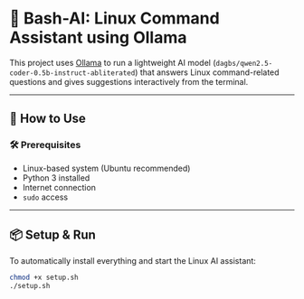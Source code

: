# 🐧 Bash-AI: Linux Command Assistant using Ollama

This project uses [Ollama](https://ollama.com) to run a lightweight AI model (`dagbs/qwen2.5-coder-0.5b-instruct-abliterated`) that answers Linux command-related questions and gives suggestions interactively from the terminal.

---

## 🚀 How to Use

### 🛠 Prerequisites

- Linux-based system (Ubuntu recommended)
- Python 3 installed
- Internet connection
- `sudo` access

---

## 📦 Setup & Run

To automatically install everything and start the Linux AI assistant:

```bash
chmod +x setup.sh
./setup.sh
